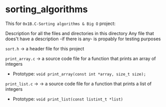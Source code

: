 # sorting_algorithms
This for `0x1B.C-Sorting algorithms & Big O` project:

Description for all the files and directories in this directory
Any file that does't have a description -if there is any- is propably for testing purposes


`sort.h` -> a header file for this project


`print_array.c` -> a source code file for a function that prints an array of integers
- Prototype: `void print_array(const int *array, size_t size);`


`print_list.c` -> -> a source code file for a function that prints a list of integers
- Prototype: `void print_list(const listint_t *list)`



